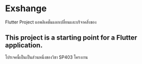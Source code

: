 # Exshange

Flutter Project
แอพลิเคชั่นแลกเปลื่ยนและบริจาคสิ่งของ

## This project is a starting point for a Flutter application.

โปรเจคนี้เป็นเป็นส่วนหนึ่งของวิชา SP403 โครงงาน


